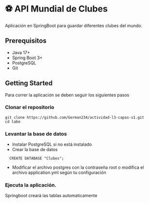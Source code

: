 # ⚽ API Mundial de Clubes
Aplicación en SpringBoot para guardar diferentes clubes del mundo.

## Prerequisitos
- Java 17+
- Spring Boot 3+
- PostgreSQL
- Git

##  Getting Started
Para correr la aplicación se deben seguir los siguientes pasos

### Clonar el repositorio
```Shell
git clone https://github.com/German234/actividad-l3-capas-s1.git
cd labo
```

### Levantar la base de datos
- Instalar PostgreSQL si no está instalado
- Crear la base de datos
```Shell
  CREATE DATABASE "Clubes";
```
- Modificar el archivo postgres con la contraseña root o modifica el archivo application.yml según tu configuración

### Ejecuta la aplicación.
Springboot creará las tablas automaticamente 

